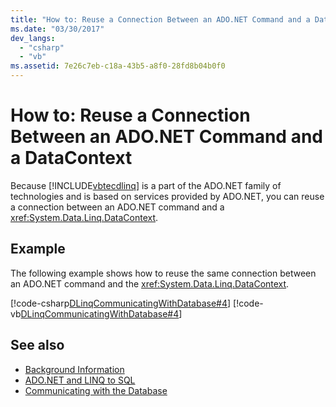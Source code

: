 ```yaml
---
title: "How to: Reuse a Connection Between an ADO.NET Command and a DataContext"
ms.date: "03/30/2017"
dev_langs: 
  - "csharp"
  - "vb"
ms.assetid: 7e26c7eb-c18a-43b5-a8f0-28fd8b04b0f0
---
```

# How to: Reuse a Connection Between an ADO.NET Command and a DataContext
Because [!INCLUDE[vbtecdlinq](../../../../../../includes/vbtecdlinq-md.md)] is a part of the ADO.NET family of technologies and is based on services provided by ADO.NET, you can reuse a connection between an ADO.NET command and a <xref:System.Data.Linq.DataContext>.  
  
## Example  
 The following example shows how to reuse the same connection between an ADO.NET command and the <xref:System.Data.Linq.DataContext>.  
  
 [!code-csharp[DLinqCommunicatingWithDatabase#4](../../../../../../samples/snippets/csharp/VS_Snippets_Data/DLinqCommunicatingWithDatabase/cs/Program.cs#4)]
 [!code-vb[DLinqCommunicatingWithDatabase#4](../../../../../../samples/snippets/visualbasic/VS_Snippets_Data/DLinqCommunicatingWithDatabase/vb/Module1.vb#4)]  
  
## See also

- [Background Information](../../../../../../docs/framework/data/adonet/sql/linq/background-information.md)
- [ADO.NET and LINQ to SQL](../../../../../../docs/framework/data/adonet/sql/linq/ado-net-and-linq-to-sql.md)
- [Communicating with the Database](../../../../../../docs/framework/data/adonet/sql/linq/communicating-with-the-database.md)
